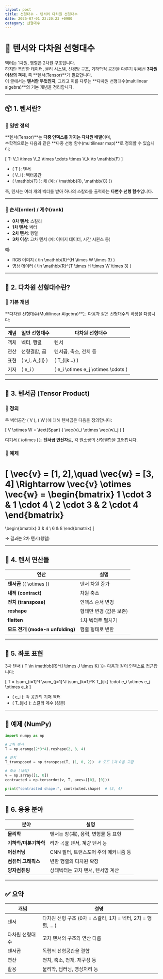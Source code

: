 ```yaml
---
layout: post
title: 선형대수 - 텐서와 다차원 선형대수
date: 2025-07-01 22:20:23 +0900
category: 선형대수
---
```

# 🔢 텐서와 다차원 선형대수

벡터는 1차원, 행렬은 2차원 구조입니다.  
하지만 복잡한 데이터, 물리 시스템, 신경망 구조, 기하학적 공간을 다루기 위해선 **3차원 이상의 객체**, 즉 **텐서(Tensor)**가 필요합니다.  
이 글에서는 **텐서란 무엇인지**, 그리고 이를 다루는 **다차원 선형대수(multilinear algebra)**의 기본 개념을 정리합니다.

---

## 📦 1. 텐서란?

### 📘 일반 정의

**텐서(Tensor)**는 **다중 인덱스를 가지는 다차원 배열**이며,  
수학적으로는 다음과 같은 **다중 선형 함수(multilinear map)**로 정의할 수 있습니다:

\[
T: V_1 \times V_2 \times \cdots \times V_k \to \mathbb{F}
\]

- \( T \): 텐서
- \( V_i \): 벡터공간
- \( \mathbb{F} \): 체 (예: \( \mathbb{R}, \mathbb{C} \))

즉, 텐서는 여러 개의 벡터를 받아 하나의 스칼라를 출력하는 **다변수 선형 함수**입니다.

---

### 🧮 순서(order) / 계수(rank)

- **0차 텐서**: 스칼라  
- **1차 텐서**: 벡터  
- **2차 텐서**: 행렬  
- **3차 이상**: 고차 텐서 (예: 이미지 데이터, 시간 시퀀스 등)

예:  
- RGB 이미지 \( \in \mathbb{R}^{H \times W \times 3} \)  
- 영상 데이터 \( \in \mathbb{R}^{T \times H \times W \times 3} \)

---

## 🧠 2. 다차원 선형대수란?

### 📌 기본 개념

**다차원 선형대수(Multilinear Algebra)**는 다음과 같은 선형대수의 확장을 다룹니다:

| 개념 | 일반 선형대수 | 다차원 선형대수 |
|------|----------------|------------------|
| 객체 | 벡터, 행렬 | 텐서 |
| 연산 | 선형결합, 곱 | 텐서곱, 축소, 전치 등 |
| 표현 | \( v_i, A_{ij} \) | \( T_{ijk...} \) |
| 기저 | \( e_i \) | \( e_i \otimes e_j \otimes \cdots \) |

---

## 🔁 3. 텐서곱 (Tensor Product)

### 📌 정의

두 벡터공간 \( V \), \( W \)에 대해 텐서곱은 다음을 정의합니다:

\[
V \otimes W = \text{Span} \{ \vec{v}_i \otimes \vec{w}_j \}
\]

여기서 \( \otimes \)는 **텐서곱 연산자**로, 각 원소쌍의 선형결합을 표현합니다.

### 📘 예제

\[
\vec{v} = [1, 2],\quad \vec{w} = [3, 4]
\Rightarrow \vec{v} \otimes \vec{w} =
\begin{bmatrix}
1 \cdot 3 & 1 \cdot 4 \\
2 \cdot 3 & 2 \cdot 4
\end{bmatrix}
=
\begin{bmatrix}
3 & 4 \\
6 & 8
\end{bmatrix}
\]

→ 결과는 2차 텐서(행렬)

---

## 🔄 4. 텐서 연산들

| 연산 | 설명 |
|------|------|
| **텐서곱** (\( \otimes \)) | 텐서 차원 증가 |
| **내적 (contract)** | 차원 축소 |
| **전치 (transpose)** | 인덱스 순서 변경 |
| **reshape** | 형태만 변경 (값은 보존) |
| **flatten** | 1차 벡터로 펼치기 |
| **모드 전개 (mode-n unfolding)** | 행렬 형태로 변환 |

---

## 🔢 5. 좌표 표현

3차 텐서 \( T \in \mathbb{R}^{I \times J \times K} \)는 다음과 같이 인덱스로 접근합니다:

\[
T = \sum_{i=1}^I \sum_{j=1}^J \sum_{k=1}^K T_{ijk} \cdot e_i \otimes e_j \otimes e_k
\]

- \( e_i \): 각 공간의 기저 벡터
- \( T_{ijk} \): 스칼라 계수 (성분)

---

## 🧪 예제 (NumPy)

```python
import numpy as np

# 3차 텐서
T = np.arange(2*3*4).reshape(2, 3, 4)

# 전치
T_transposed = np.transpose(T, (1, 0, 2))  # 모드 1과 0을 교환

# 축소 (내적)
v = np.array([1, 0])
contracted = np.tensordot(v, T, axes=([0], [0]))

print("contracted shape:", contracted.shape)  # (3, 4)
```

---

## 🔬 6. 응용 분야

| 분야 | 설명 |
|------|------|
| **물리학** | 텐서는 장(場), 응력, 변형률 등 표현 |
| **기하학/미분기하학** | 리만 곡률 텐서, 계량 텐서 등 |
| **머신러닝** | CNN 필터, 트랜스포머 주의 메커니즘 등 |
| **컴퓨터 그래픽스** | 변환 행렬의 다차원 확장 |
| **양자컴퓨팅** | 상태벡터는 고차 텐서, 텐서망 계산 |

---

## ✅ 요약

| 개념 | 설명 |
|------|------|
| 텐서 | 다차원 선형 구조 (0차 = 스칼라, 1차 = 벡터, 2차 = 행렬, ... ) |
| 다차원 선형대수 | 고차 텐서의 구조와 연산 다룸 |
| 텐서곱 | 독립적 선형공간을 결합 |
| 연산 | 전치, 축소, 전개, 재구성 등 |
| 활용 | 물리학, 딥러닝, 영상처리 등 |
